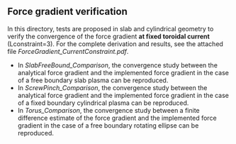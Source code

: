 ## Force gradient verification

In this directory, tests are proposed in slab and cylindrical geometry to verify the convergence of the force gradient **at fixed toroidal current** (Lconstraint=3). For the complete derivation and results, see the attached file *ForceGradient\_CurrentConstraint.pdf*. 

* In *SlabFreeBound\_Comparison*, the convergence study between the analytical force gradient and the implemented force gradient in the case of a free boundary slab plasma can be reproduced.
* In *ScrewPinch\_Comparison*,  the convergence study between the analytical force gradient and the implemented force gradient in the case of a fixed boundary cylindrical plasma can be reproduced.
* In *Torus\_Comparison*,  the convergence study between a finite difference estimate of the force gradient and the implemented force gradient in the case of a free boundary rotating ellipse can be reproduced.






